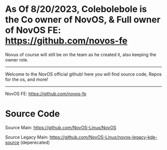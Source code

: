 # As Of 8/20/2023, Colebolebole is the Co owner of NovOS, & Full owner of NovOS FE: https://github.com/novos-fe

Novus of course will still be on the team as he created it, also keeping the owner role.


---

Welcome to the NovOS official github! here you will find source code, Repos for the os, and more!

---

NovOS FE: https://github.com/novos-fe

# Source Code
Source Main: https://github.com/NovOS-Linux/NovOS

Source Legacy Main: https://github.com/NovOS-Linux/novos-legacy-kde-source (deperecated)
